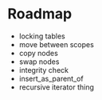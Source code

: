 # Roadmap #
  * locking tables
  * move between scopes
  * copy nodes
  * swap nodes
  * integrity check
  * insert\_as\_parent\_of
  * recursive iterator thing